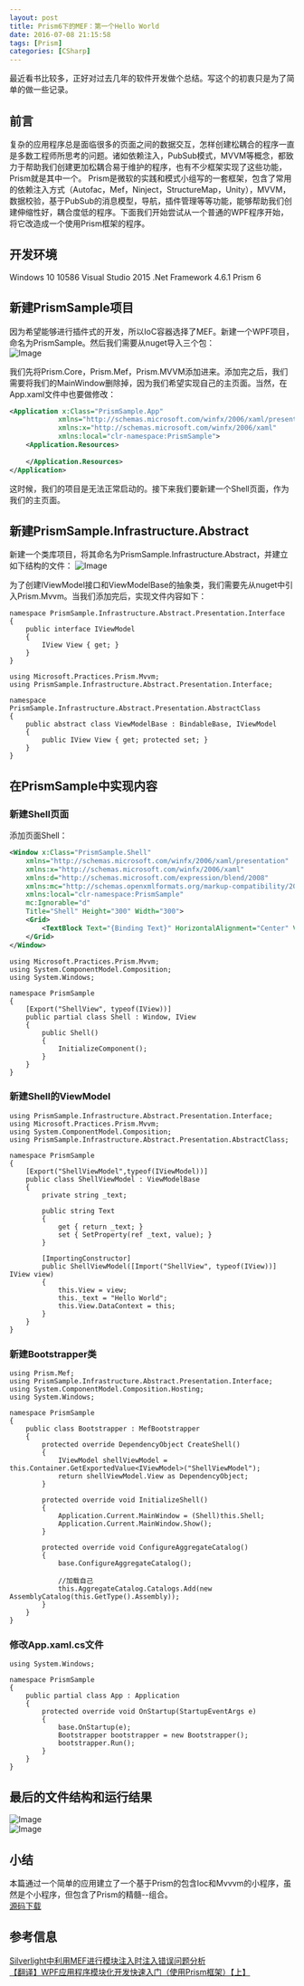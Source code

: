 ```yaml
---
layout: post
title: Prism6下的MEF：第一个Hello World
date: 2016-07-08 21:15:58
tags: [Prism]
categories: [CSharp]
---
```

最近看书比较多，正好对过去几年的软件开发做个总结。写这个的初衷只是为了简单的做一些记录。
<!-- more -->
## 前言
复杂的应用程序总是面临很多的页面之间的数据交互，怎样创建松耦合的程序一直是多数工程师所思考的问题。诸如依赖注入，PubSub模式，MVVM等概念，都致力于帮助我们创建更加松耦合易于维护的程序，也有不少框架实现了这些功能，Prism就是其中一个。
Prism是微软的实践和模式小组写的一套框架，包含了常用的依赖注入方式（Autofac，Mef，Ninject，StructureMap，Unity），MVVM，数据校验，基于PubSub的消息模型，导航，插件管理等等功能，能够帮助我们创建伸缩性好，耦合度低的程序。下面我们开始尝试从一个普通的WPF程序开始，将它改造成一个使用Prism框架的程序。

## 开发环境
Windows 10 10586
Visual Studio 2015
.Net Framework 4.6.1
Prism 6

## 新建PrismSample项目  
因为希望能够进行插件式的开发，所以IoC容器选择了MEF。新建一个WPF项目，命名为PrismSample。然后我们需要从nuget导入三个包：  
![Image](https://raw.githubusercontent.com/tianjyan/tianjyan.github.io/master/images/2016-07-08-Prism-01.png)

我们先将Prism.Core，Prism.Mef，Prism.MVVM添加进来。添加完之后，我们需要将我们的MainWindow删除掉，因为我们希望实现自己的主页面。当然，在App.xaml文件中也要做修改：
```xml
<Application x:Class="PrismSample.App"
            xmlns="http://schemas.microsoft.com/winfx/2006/xaml/presentation"
            xmlns:x="http://schemas.microsoft.com/winfx/2006/xaml"
            xmlns:local="clr-namespace:PrismSample">
    <Application.Resources>
        
    </Application.Resources>
</Application>
```

这时候，我们的项目是无法正常启动的。接下来我们要新建一个Shell页面，作为我们的主页面。

## 新建PrismSample.Infrastructure.Abstract  
新建一个类库项目，将其命名为PrismSample.Infrastructure.Abstract，并建立如下结构的文件：
![Image](https://raw.githubusercontent.com/tianjyan/tianjyan.github.io/master/images/2016-07-08-Prism-02.png)

为了创建IViewModel接口和ViewModelBase的抽象类，我们需要先从nuget中引入Prism.Mvvm。当我们添加完后，实现文件内容如下：
```CSharp
namespace PrismSample.Infrastructure.Abstract.Presentation.Interface
{
    public interface IViewModel
    {
        IView View { get; }
    }
}
```
```CSharp
using Microsoft.Practices.Prism.Mvvm;
using PrismSample.Infrastructure.Abstract.Presentation.Interface;

namespace PrismSample.Infrastructure.Abstract.Presentation.AbstractClass
{
    public abstract class ViewModelBase : BindableBase, IViewModel
    {
        public IView View { get; protected set; }
    }
}
```
## 在PrismSample中实现内容 
### 新建Shell页面
添加页面Shell：
```xml
<Window x:Class="PrismSample.Shell"
    xmlns="http://schemas.microsoft.com/winfx/2006/xaml/presentation"
    xmlns:x="http://schemas.microsoft.com/winfx/2006/xaml"
    xmlns:d="http://schemas.microsoft.com/expression/blend/2008"
    xmlns:mc="http://schemas.openxmlformats.org/markup-compatibility/2006"
    xmlns:local="clr-namespace:PrismSample"
    mc:Ignorable="d"
    Title="Shell" Height="300" Width="300">
    <Grid>
        <TextBlock Text="{Binding Text}" HorizontalAlignment="Center" VerticalAlignment="Center"/>
    </Grid>
</Window>
```
```CSharp
using Microsoft.Practices.Prism.Mvvm;
using System.ComponentModel.Composition;
using System.Windows;

namespace PrismSample
{
    [Export("ShellView", typeof(IView))]
    public partial class Shell : Window, IView
    {
        public Shell()
        {
            InitializeComponent();
        }
    }
}
```
### 新建Shell的ViewModel
```CSharp
using PrismSample.Infrastructure.Abstract.Presentation.Interface;
using Microsoft.Practices.Prism.Mvvm;
using System.ComponentModel.Composition;
using PrismSample.Infrastructure.Abstract.Presentation.AbstractClass;

namespace PrismSample
{
    [Export("ShellViewModel",typeof(IViewModel))]
    public class ShellViewModel : ViewModelBase
    {
        private string _text;

        public string Text
        {
            get { return _text; }
            set { SetProperty(ref _text, value); }
        }

        [ImportingConstructor]
        public ShellViewModel([Import("ShellView", typeof(IView))]  IView view)
        {
            this.View = view;
            this._text = "Hello World";
            this.View.DataContext = this;
        }
    }
}
```
### 新建Bootstrapper类
```CSharp
using Prism.Mef;
using PrismSample.Infrastructure.Abstract.Presentation.Interface;
using System.ComponentModel.Composition.Hosting;
using System.Windows;

namespace PrismSample
{
    public class Bootstrapper : MefBootstrapper
    {
        protected override DependencyObject CreateShell()
        {
            IViewModel shellViewModel = this.Container.GetExportedValue<IViewModel>("ShellViewModel");      
            return shellViewModel.View as DependencyObject;
        }

        protected override void InitializeShell()
        {
            Application.Current.MainWindow = (Shell)this.Shell;
            Application.Current.MainWindow.Show();
        }

        protected override void ConfigureAggregateCatalog()
        {
            base.ConfigureAggregateCatalog();

            //加载自己
            this.AggregateCatalog.Catalogs.Add(new AssemblyCatalog(this.GetType().Assembly));
        }
    }
}
```
### 修改App.xaml.cs文件
```CSharp
using System.Windows;

namespace PrismSample
{
    public partial class App : Application
    {
        protected override void OnStartup(StartupEventArgs e)
        {
            base.OnStartup(e);
            Bootstrapper bootstrapper = new Bootstrapper();
            bootstrapper.Run();
        }
    }
}
```

## 最后的文件结构和运行结果
![Image](https://raw.githubusercontent.com/tianjyan/tianjyan.github.io/master/images/2016-07-08-Prism-03.png)  
![Image](https://raw.githubusercontent.com/tianjyan/tianjyan.github.io/master/images/2016-07-08-Prism-04.png)  

## 小结
本篇通过一个简单的应用建立了一个基于Prism的包含Ioc和Mvvvm的小程序，虽然是个小程序，但包含了Prism的精髓--组合。  
[源码下载](https://raw.githubusercontent.com/tianjyan/tianjyan.github.io/master/attachments/2016-07-08-PrismSample.zip)

## 参考信息
[Silverlight中利用MEF进行模块注入时注入错误问题分析](http://www.cnblogs.com/oldkingsir/archive/2012/03/14/2397132.html)  
[【翻译】WPF应用程序模块化开发快速入门（使用Prism框架）【上】](http://www.cnblogs.com/liulun/archive/2012/03/16/2399654.html)
